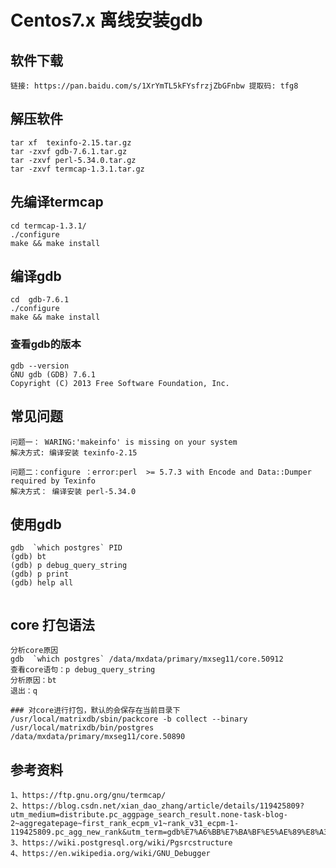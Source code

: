 # Centos7.x 离线安装gdb

## 软件下载
	链接: https://pan.baidu.com/s/1XrYmTL5kFYsfrzjZbGFnbw 提取码: tfg8

## 解压软件
``` shell
tar xf  texinfo-2.15.tar.gz
tar -zxvf gdb-7.6.1.tar.gz
tar -zxvf perl-5.34.0.tar.gz
tar -zxvf termcap-1.3.1.tar.gz
```

## 先编译termcap
``` shell
cd termcap-1.3.1/
./configure
make && make install 

```

## 编译gdb
``` shell
cd  gdb-7.6.1
./configure
make && make install
```


### 查看gdb的版本
``` shell
gdb --version
GNU gdb (GDB) 7.6.1
Copyright (C) 2013 Free Software Foundation, Inc.

```

## 常见问题
```
问题一： WARING:'makeinfo' is missing on your system
解决方式: 编译安装 texinfo-2.15

问题二：configure ：error:perl  >= 5.7.3 with Encode and Data::Dumper required by Texinfo
解决方式： 编译安装 perl-5.34.0
```


## 使用gdb
``` shell
gdb  `which postgres` PID
(gdb) bt
(gdb) p debug_query_string
(gdb) p print
(gdb) help all 


```


## core 打包语法
``` shell
分析core原因
gdb  `which postgres` /data/mxdata/primary/mxseg11/core.50912
查看core语句：p debug_query_string
分析原因：bt
退出：q

### 对core进行打包，默认的会保存在当前目录下
/usr/local/matrixdb/sbin/packcore -b collect --binary /usr/local/matrixdb/bin/postgres /data/mxdata/primary/mxseg11/core.50890

```



## 参考资料
	1、https://ftp.gnu.org/gnu/termcap/
	2、https://blog.csdn.net/xian_dao_zhang/article/details/119425809?utm_medium=distribute.pc_aggpage_search_result.none-task-blog-2~aggregatepage~first_rank_ecpm_v1~rank_v31_ecpm-1-119425809.pc_agg_new_rank&utm_term=gdb%E7%A6%BB%E7%BA%BF%E5%AE%89%E8%A3%85&spm=1000.2123.3001.4430
	3、https://wiki.postgresql.org/wiki/Pgsrcstructure
	4、https://en.wikipedia.org/wiki/GNU_Debugger









